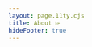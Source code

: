 ```yaml
---
layout: page.11ty.cjs
title: About ⌲
hideFooter: true
---
```


<iff-base-page view="Intro"></iff-base-page>
